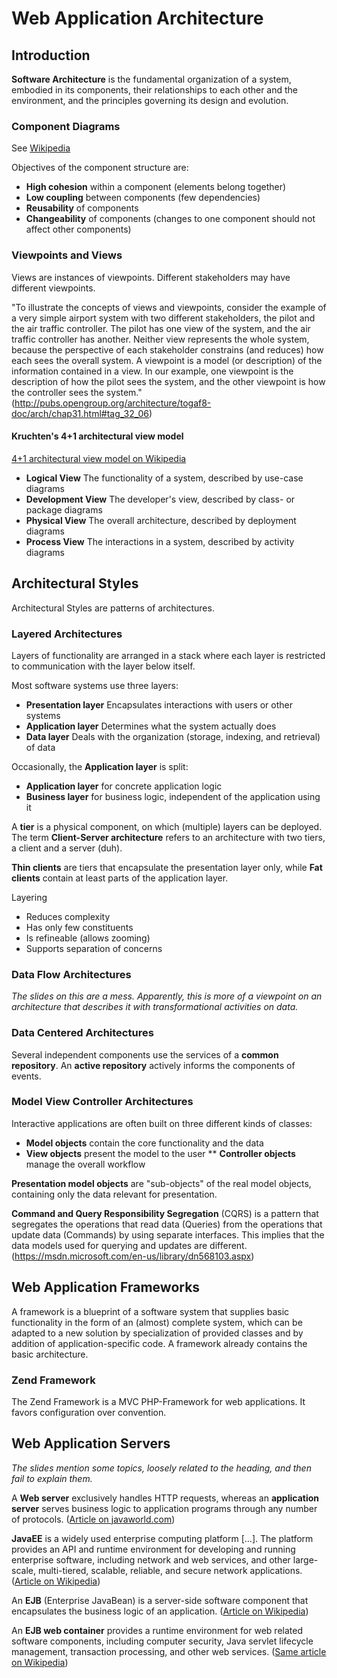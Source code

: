 # Web Application Architecture


## Introduction

**Software Architecture** is the fundamental organization of a system, embodied in its components, their relationships to each other and the environment, and the principles governing its design and evolution.

### Component Diagrams
See [Wikipedia](https://en.wikipedia.org/wiki/Component_diagram)

Objectives of the component structure are:
* **High cohesion** within a component (elements belong together)
* **Low coupling** between components (few dependencies)
* **Reusability** of components
* **Changeability** of components (changes to one component should not affect other components)

### Viewpoints and Views
Views are instances of viewpoints. Different stakeholders may have different viewpoints.

"To illustrate the concepts of views and viewpoints, consider the example of a very simple airport system with two different stakeholders, the pilot and the air traffic controller. The pilot has one view of the system, and the air traffic controller has another. Neither view represents the whole system, because the perspective of each stakeholder constrains (and reduces) how each sees the overall system. A viewpoint is a model (or description) of the information contained in a view. In our example, one viewpoint is the description of how the pilot sees the system, and the other viewpoint is how the controller sees the system." (<http://pubs.opengroup.org/architecture/togaf8-doc/arch/chap31.html#tag_32_06>)

#### Kruchten's 4+1 architectural view model
[4+1 architectural view model on Wikipedia](https://en.wikipedia.org/wiki/4%2B1_architectural_view_model)

* **Logical View** The functionality of a system, described by use-case diagrams
* **Development View** The developer's view, described by class- or package diagrams
* **Physical View** The overall architecture, described by deployment diagrams
* **Process View** The interactions in a system, described by activity diagrams


## Architectural Styles
Architectural Styles are patterns of architectures.

### Layered Architectures
Layers of functionality are arranged in a stack where each layer is restricted to communication with the layer below itself.

Most software systems use three  layers:
* **Presentation layer** Encapsulates interactions with users or other systems
* **Application layer** Determines what the system actually does
* **Data layer** Deals with the organization (storage, indexing, and retrieval) of data

Occasionally, the **Application layer** is split:
* **Application layer** for concrete application logic
* **Business layer** for business logic, independent of the application using it

A **tier** is a physical component, on which (multiple) layers can be deployed. The term **Client-Server architecture** refers to an architecture with two tiers, a client and a server (duh).

**Thin clients** are tiers that encapsulate the presentation layer only, while **Fat clients** contain at least parts of the application layer.

Layering
* Reduces complexity
* Has only few constituents
* Is refineable (allows zooming)
* Supports separation of concerns

### Data Flow Architectures
*The slides on this are a mess. Apparently, this is more of a viewpoint on an architecture that describes it with transformational activities on data.*

### Data Centered Architectures
Several independent components use the services of a **common repository**. An **active repository** actively informs the components of events.

### Model View Controller Architectures
Interactive applications are often built on three different kinds of classes:
* **Model objects** contain the core functionality and the data
* **View objects** present the model to the user
** **Controller objects** manage the overall workflow

**Presentation model objects** are "sub-objects" of the real model objects, containing only the data relevant for presentation.

**Command and Query Responsibility Segregation** (CQRS) is a pattern that segregates the operations that read data (Queries) from the operations that update data (Commands) by using separate interfaces. This implies that the data models used for querying and updates are different. (<https://msdn.microsoft.com/en-us/library/dn568103.aspx>)


## Web Application Frameworks
A framework is a blueprint of a software system that supplies basic functionality in the form of an (almost) complete system, which can be adapted to a new solution by specialization of provided classes and by addition of application-specific code. A framework already contains the basic architecture.

### Zend Framework
The Zend Framework is a MVC PHP-Framework for web applications. It favors configuration over convention.


## Web Application Servers
*The slides mention some topics, loosely related to the heading, and then fail to explain them.*

A **Web server** exclusively handles HTTP requests, whereas an **application server** serves business logic to application programs through any number of protocols. ([Article on javaworld.com](http://www.javaworld.com/article/2077354/learn-java/app-server-web-server-what-s-the-difference.html))

**JavaEE** is a widely used enterprise computing platform [...]. The platform provides an API and runtime environment for developing and running enterprise software, including network and web services, and other large-scale, multi-tiered, scalable, reliable, and secure network applications. ([Article on Wikipedia](https://en.wikipedia.org/wiki/Java_Platform,_Enterprise_Edition))

An **EJB** (Enterprise JavaBean) is a server-side software component that encapsulates the business logic of an application. ([Article on Wikipedia](https://en.wikipedia.org/wiki/Enterprise_JavaBeans))

An **EJB web container** provides a runtime environment for web related software components, including computer security, Java servlet lifecycle management, transaction processing, and other web services. ([Same article on Wikipedia](https://en.wikipedia.org/wiki/Enterprise_JavaBeans))
